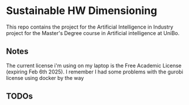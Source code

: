 # Sustainable HW Dimensioning 

This repo contains the project for the Artificial Intelligence in Industry project for the Master's Degree course in 
Artificial intelligence at UniBo.

## Notes

The current license i'm using on my laptop is the Free Academic License (expiring Feb 6th 2025). I remember I had some
problems with the gurobi license using docker by the way

## TODOs

